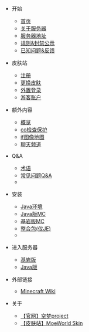 <!-- docs/_sidebar.md -->

* 开始

    * [首页]()
    * [关于服务器](begin/about.md)
    * [服务器地址](begin/host.md)
    * [规则&封禁公示](begin/rules.md)
    * [已知问题&反馈](begin/problems.md)

* 皮肤站
    * [注册](skin/register.md)
    * [更换皮肤](skin/change_skin.md)
    * [外置登录](skin/single_login.md)
    * [游客账户](skin/guest_account.md)

* 额外内容
    * [概览](extra/info.md)
    * [co检查保护](extra/coreprotect.md)
    * [if图像地图](extra/imageframe.md)
    * [聊天频道](extra/channel.md)

* Q&A
    * [术语](question/term.md)
    * [常见问题Q&A](question/Q&A.md)
    * 
* 安装
    * [Java环境](install/java.md)
    * [Java版MC](install/mcje.md)
    * [基岩版MC](install/mcbe.md)
    * [整合包(仅JE)](install/modpack.md)
    * 
* 进入服务器
   * [基岩版](play/mcbe.md)
   * [Java版](play/mcje.md)

* 外部链接
    * [Minecraft Wiki](https://zh.minecraft.wiki/)

* 关于
    * [【官网】空梦project](https://project.moeworld.tech/)
    * [【皮肤站】MoeWorld Skin](https://skin.moeworld.top/)
<!--
    * [关于我们](about/about.md)
    * [联系我们](about/contact.md)
    * [加入我们](about/join.md)
    * [友情链接](about/link.md)
    * [捐赠](about/donate.md)
    * [服务条款](about/service.md)
    * [隐私政策](about/privacy.md)
    * [版权声明](about/copyright.md)
-->
